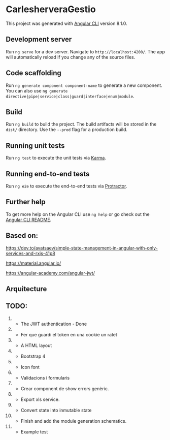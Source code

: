 # CarlesherveraGestio

This project was generated with [Angular CLI](https://github.com/angular/angular-cli) version 8.1.0.

## Development server

Run `ng serve` for a dev server. Navigate to `http://localhost:4200/`. The app will automatically reload if you change any of the source files.

## Code scaffolding

Run `ng generate component component-name` to generate a new component. You can also use `ng generate directive|pipe|service|class|guard|interface|enum|module`.

## Build

Run `ng build` to build the project. The build artifacts will be stored in the `dist/` directory. Use the `--prod` flag for a production build.

## Running unit tests

Run `ng test` to execute the unit tests via [Karma](https://karma-runner.github.io).

## Running end-to-end tests

Run `ng e2e` to execute the end-to-end tests via [Protractor](http://www.protractortest.org/).

## Further help

To get more help on the Angular CLI use `ng help` or go check out the [Angular CLI README](https://github.com/angular/angular-cli/blob/master/README.md).

## Based on:

https://dev.to/avatsaev/simple-state-management-in-angular-with-only-services-and-rxjs-41p8

https://material.angular.io/

https://angular-academy.com/angular-jwt/


## Arquitecture

## TODO:


1. - The JWT authentication - Done
  1. - Fer que guardi el token en una cookie un ratet
1. - A HTML layout
  1. - Bootstrap 4
  1. - Icon font
1. - Validacions i formularis
  1. - Crear component de show errors genèric.
1. - Export xls service.  
1. - Convert state into inmutable state
1. - Finish and add the module generation schematics.
1. - Example test

